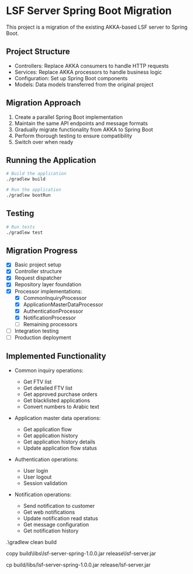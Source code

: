 # LSF Server Spring Boot Migration

This project is a migration of the existing AKKA-based LSF server to Spring Boot.

## Project Structure

- Controllers: Replace AKKA consumers to handle HTTP requests
- Services: Replace AKKA processors to handle business logic
- Configuration: Set up Spring Boot components
- Models: Data models transferred from the original project

## Migration Approach

1. Create a parallel Spring Boot implementation
2. Maintain the same API endpoints and message formats
3. Gradually migrate functionality from AKKA to Spring Boot
4. Perform thorough testing to ensure compatibility
5. Switch over when ready

## Running the Application

```bash
# Build the application
./gradlew build

# Run the application
./gradlew bootRun
```

## Testing

```bash
# Run tests
./gradlew test
```

## Migration Progress

- [x] Basic project setup
- [x] Controller structure
- [x] Request dispatcher
- [x] Repository layer foundation
- [x] Processor implementations:
  - [x] CommonInquiryProcessor
  - [x] ApplicationMasterDataProcessor
  - [x] AuthenticationProcessor
  - [x] NotificationProcessor
  - [ ] Remaining processors
- [ ] Integration testing
- [ ] Production deployment

## Implemented Functionality

- Common inquiry operations:
  - Get FTV list
  - Get detailed FTV list
  - Get approved purchase orders
  - Get blacklisted applications
  - Convert numbers to Arabic text

- Application master data operations:
  - Get application flow
  - Get application history
  - Get application history details
  - Update application flow status
  
- Authentication operations:
  - User login
  - User logout
  - Session validation
  
- Notification operations:
  - Send notification to customer
  - Get web notifications
  - Update notification read status
  - Get message configuration
  - Get notification history


.\gradlew clean build

  copy build\libs\lsf-server-spring-1.0.0.jar release\lsf-server.jar

  cp build/libs/lsf-server-spring-1.0.0.jar release/lsf-server.jar